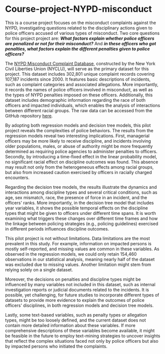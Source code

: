 # Course-project-NYPD-misconduct
This is a course project focuses on the misconduct complaints against the NYPD, investigating questions related to the disciplinary actions given to police officers accused of various types of misconduct. Two core questions for this project project are: _**What factors explain whether police officers are penalized or not for their misconduct?**_ And _**in these officers who got penalties, what factors explain the different penalties given to police officers?**_

The [NYPD Misconduct Complaint Database](https://www.nyclu.org/data/nypd-misconduct-database), constructed by the New York Civil Liberties Union (NYCLU), will serve as the primary dataset for this project. This dataset includes 302,801 unique complaint records covering 107,187 incidents since 2000. It features basic descriptions of incidents, such as complaint categories and associated allegations. More importantly, it records the names of police officers involved in misconduct, as well as the types of NYPD penalties imposed on these officers. Additionally, this dataset includes demographic information regarding the race of both officers and impacted individuals, which enables the analysis of interactions between different racial groups. The raw data can be accessed from the GitHub repository [here](https://github.com/new-york-civil-liberties-union/NYPD-Misconduct-Complaint-Database-Updated).

By adopting both regression models and decision tree models, this pilot project reveals the complexities of police behaviors. The results from the regression models reveal two interesting implications. First, managerial officers may be more likely to receive discipline, and incidents involving older populations, males, or abuse of authority might be more frequently determined as requiring police agencies to administer penalties to officers. Secondly, by introducing a time-fixed effect in the linear probability model, no significant racial effect on discipline outcomes was found. This absence may result not only from the heterogeneous effects among racial groups, but also from increased caution exercised by officers in racially charged encounters.

Regarding the decision tree models, the results illustrate the dynamics and interactions among discipline types and several critical conditions, such as age, sex mismatch, race, the presence of force in an incident, and the officers' ranks. More importantly, in the decision tree model that includes year variables, it shows the possible temporal effects on the discipline types that might be given to officers under different time spans. It is worth examining what triggers these changes over different time frames and how the linkage between policing strategies (e.g., policing guidelines) exercised in different periods influences discipline outcomes.

This pilot project is not without limitations. Data limitations are the most prevalent in this study. For example, information on impacted persons is mostly self-reported, and missing values are common in these variables. As observed in the regression models, we could only retain 154,460 observations in our statistical analysis, meaning nearly half of the dataset was excluded due to missing values. Another limitation might stem from relying solely on a single dataset. 

Moreover, the decisions on penalties and discipline types might be influenced by many variables not included in this dataset, such as internal investigation reports or judicial documents related to the incidents. It is possible, yet challenging, for future studies to incorporate different types of datasets to provide more evidence to explain the outcomes of police officers' disciplines, in both regression models and decision tree models. 

Lastly, some text-based variables, such as penalty types or allegation types, might be too loosely defined, and the current dataset does not contain more detailed information about these variables. If more comprehensive descriptions of these variables become available, it might be feasible in the future to employ text-mining strategies to uncover insights that reflect the complex situations faced not only by police officers but also by impacted persons who initiated the complaints.
